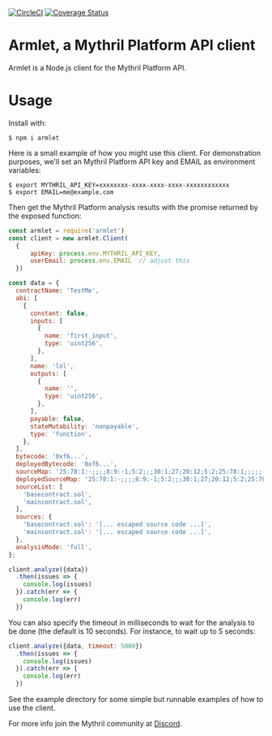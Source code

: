 [![CircleCI](https://circleci.com/gh/ConsenSys/armlet.svg?style=svg)](https://circleci.com/gh/ConsenSys/armlet)
[![Coverage Status](https://coveralls.io/repos/github/ConsenSys/armlet/badge.svg?branch=master)](https://coveralls.io/github/ConsenSys/armlet?branch=master)

# Armlet, a Mythril Platform API client

Armlet is a Node.js client for the Mythril Platform API.

# Usage

Install with:
```
$ npm i armlet
```

Here is a small example of how you might use this client. For
demonstration purposes, we'll set an Mythril Platform API key and
EMAIL as environment variables:

```console
$ export MYTHRIL_API_KEY=xxxxxxxx-xxxx-xxxx-xxxx-xxxxxxxxxxxx
$ export EMAIL=me@example.com
```

Then get the Mythril Platform analysis results with the promise returned by
the exposed function:
```javascript
const armlet = require('armlet')
const client = new armlet.Client(
  {
      apiKey: process.env.MYTHRIL_API_KEY,
      userEmail: process.env.EMAIL  // adjust this
  })

const data = {
  contractName: 'TestMe',
  abi: [
    {
      constant: false,
      inputs: [
        {
          name: 'first_input',
          type: 'uint256',
        },
      ],
      name: 'lol',
      outputs: [
        {
          name: '',
          type: 'uint256',
        },
      ],
      payable: false,
      stateMutability: 'nonpayable',
      type: 'function',
    },
  ],
  bytecode: '0xf6...',
  deployedBytecode: '0xf6...',
  sourceMap: '25:78:1:-;;;;8:9:-1;5:2;;;30:1;27;20:12;5:2;25:78:1;;;;;;;',
  deployedSourceMap: '25:78:1:-;;;;8:9:-1;5:2;;;30:1;27;20:12;5:2;25:78:1;;;;;;;',
  sourceList: [
    'basecontract.sol',
    'maincontract.sol',
  ],
  sources: {
    'basecontract.sol': '[... escaped source code ...]',
    'maincontract.sol': '[... escaped source code ...]',
  },
  analysisMode: 'full',
};

client.analyze({data})
  .then(issues => {
    console.log(issues)
  }).catch(err => {
    console.log(err)
  })
```
You can also specify the timeout in milliseconds to wait for the analysis to be
done (the default is 10 seconds). For instance, to wait up to 5 seconds:
```javascript
client.analyze({data, timeout: 5000})
  .then(issues => {
    console.log(issues)
  }).catch(err => {
    console.log(err)
  })
```


See the example directory for some simple but runnable examples of how
to use the client.

For more info join the Mythril community at [Discord](https://discord.gg/kktn8Wt).

